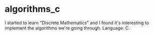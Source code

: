 # algorithms_c
I started to learn "Discrete Mathematics" and I found it's interesting to implement the algorithms we're going through. Language: C.
